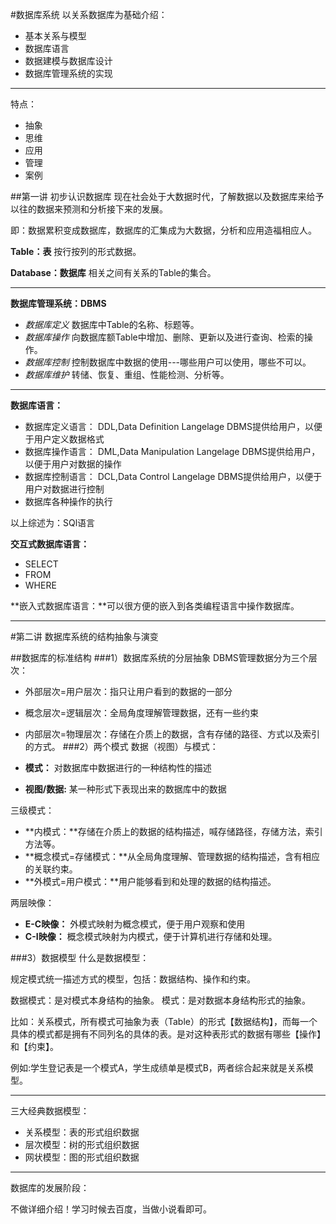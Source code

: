 #数据库系统
以关系数据库为基础介绍：

- 基本关系与模型
- 数据库语言
- 数据建模与数据库设计
- 数据库管理系统的实现

------------
特点：

- 抽象
- 思维
- 应用
- 管理
- 案例

##第一讲 初步认识数据库
现在社会处于大数据时代，了解数据以及数据库来给予以往的数据来预测和分析接下来的发展。

即：数据累积变成数据库，数据库的汇集成为大数据，分析和应用造福相应人。

**Table：表**  按行按列的形式数据。

**Database：数据库** 相关之间有关系的Table的集合。

-------------

**数据库管理系统：DBMS**  

- *数据库定义* 数据库中Table的名称、标题等。
- *数据库操作* 向数据库额Table中增加、删除、更新以及进行查询、检索的操作。
- *数据库控制* 控制数据库中数据的使用---哪些用户可以使用，哪些不可以。
- *数据库维护*  转储、恢复、重组、性能检测、分析等。

--------------

**数据库语言：**

- 数据库定义语言： DDL,Data Definition Langelage
                 DBMS提供给用户，以便于用户定义数据格式
- 数据库操作语言： DML,Data Manipulation Langelage
                 DBMS提供给用户，以便于用户对数据的操作
- 数据库控制语言： DCL,Data Control Langelage
                 DBMS提供给用户，以便于用户对数据进行控制
- 数据库各种操作的执行

以上综述为：SQl语言

**交互式数据库语言：**

- SELECT
- FROM
- WHERE

**嵌入式数据库语言：**可以很方便的嵌入到各类编程语言中操作数据库。

----------

#第二讲 数据库系统的结构抽象与演变

##数据库的标准结构
###1）数据库系统的分层抽象
DBMS管理数据分为三个层次：

- 外部层次=用户层次：指只让用户看到的数据的一部分
- 概念层次=逻辑层次：全局角度理解管理数据，还有一些约束
- 内部层次=物理层次：存储在介质上的数据，含有存储的路径、方式以及索引的方式。
###2）两个模式
数据（视图）与模式：

- **模式：** 对数据库中数据进行的一种结构性的描述
- **视图/数据:** 某一种形式下表现出来的数据库中的数据

三级模式：

- **内模式：**存储在介质上的数据的结构描述，喊存储路径，存储方法，索引方法等。
- **概念模式=存储模式：**从全局角度理解、管理数据的结构描述，含有相应的关联约束。
- **外模式=用户模式：**用户能够看到和处理的数据的结构描述。

两层映像：

- **E-C映像：** 外模式映射为概念模式，便于用户观察和使用
- **C-I映像：** 概念模式映射为内模式，便于计算机进行存储和处理。

###3）数据模型
什么是数据模型：

规定模式统一描述方式的模型，包括：数据结构、操作和约束。

数据模式：是对模式本身结构的抽象。
模式：是对数据本身结构形式的抽象。

比如：关系模式，所有模式可抽象为表（Table）的形式【数据结构】，而每一个具体的模式都是拥有不同列名的具体的表。是对这种表形式的数据有哪些【操作】和【约束】。

例如:学生登记表是一个模式A，学生成绩单是模式B，两者综合起来就是关系模型。

------------
三大经典数据模型：

- 关系模型：表的形式组织数据
- 层次模型：树的形式组织数据
- 网状模型：图的形式组织数据

---------
数据库的发展阶段：

不做详细介绍！学习时候去百度，当做小说看即可。